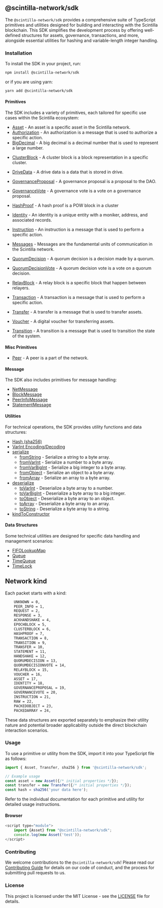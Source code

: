 ## @scintilla-network/sdk

The `@scintilla-network/sdk` provides a comprehensive suite of TypeScript primitives and utilities designed for building and interacting with the Scintilla blockchain. This SDK simplifies the development process by offering well-defined structures for assets, governance, transactions, and more, alongside essential utilities for hashing and variable-length integer handling.

### Installation

To install the SDK in your project, run:

```bash
npm install @scintilla-network/sdk
```

or if you are using yarn:

```bash
yarn add @scintilla-network/sdk
```

#### Primitives

The SDK includes a variety of primitives, each tailored for specific use cases within the Scintilla ecosystem:

- [Asset](./src/primitives/Asset/Asset.md) - An asset is a specific asset in the Scintilla network.
- [Authorization](./src/primitives/Authorization/Authorization.md) - An authorization is a message that is used to authorize a specific action.
- [BigDecimal](./src/primitives/BigDecimal/BigDecimal.md) - A big decimal is a decimal number that is used to represent a large number.

<!-- - [DAO](./src/primitives/dao/DAO.md) - A DAO is a decentralized autonomous organization. -->
- [ClusterBlock](./src/primitives/ClusterBlock/ClusterBlock.md) - A cluster block is a block representation in a specific cluster.
- [DriveData](./src/primitives/DriveData/DriveData.md) - A drive data is a data that is stored in drive.

- [GovernanceProposal](./src/primitives/GovernanceProposal/GovernanceProposal.md) - A governance proposal is a proposal to the DAO.
- [GovernanceVote](./src/primitives/GovernanceVote/GovernanceVote.md) - A governance vote is a vote on a governance proposal.

- [HashProof](./src/primitives/HashProof/HashProof.md) - A hash proof is a POW block in a cluster
- [Identity](./src/primitives/Identity/Identity.md) - An identity is a unique entity with a moniker, address, and associated records.
- [Instruction](./src/primitives/Instruction/Instruction.md) - An instruction is a message that is used to perform a specific action.

- [Messages](./src/primitives/messages/Messages.md) - Messages are the fundamental units of communication in the Scintilla network.

- [QuorumDecision](./src/primitives/QuorumDecision/QuorumDecision.md) - A quorum decision is a decision made by a quorum.
- [QuorumDecisionVote](./src/primitives/QuorumDecisionVote/QuorumDecisionVote.md) - A quorum decision vote is a vote on a quorum decision.

- [RelayBlock](./src/primitives/RelayBlock/RelayBlock.md) - A relay block is a specific block that happen between relayers.
- [Transaction](./src/primitives/Transaction/Transaction.md) - A transaction is a message that is used to perform a specific action.
- [Transfer](./src/primitives/Transfer/Transfer.md) - A transfer is a message that is used to transfer assets.
- [Voucher](./src/primitives/Voucher/Voucher.md) - A digital voucher for transferring assets.
- [Transition](./src/primitives/Transition/Transition.md) - A transition is a message that is used to transition the state of the system.

#### Misc Primitives

- [Peer](./src/primitives/Peer/Peer.md) - A peer is a part of the network.

#### Message 
The SDK also includes primitives for message handling:

- [NetMessage](src/primitives/messages/NetMessage/NetMessage.md)
- [BlockMessage](./src/primitives/messages/BlockMessage.md)
- [PeerInfoMessage](./src/primitives/messages/PeerInfoMessage.md)
- [StatementMessage](./src/primitives/messages/StatementMessage.md)

#### Utilities
For technical operations, the SDK provides utility functions and data structures:
- [Hash (sha256)](./src/utilities/hash/README.md)
- [VarInt Encoding/Decoding](./src/utilities/varInt/README.md)
- [serialize](./src/utils/serialize/index.md)
    - [fromString](./src/utils/serialize/fromString.md) - Serialize a string to a byte array.
    - [fromVarInt](./src/utils/serialize/fromVarInt.md) - Serialize a number to a byte array.
    - [fromVarBigInt](./src/utils/serialize/fromVarBigInt.md) - Serialize a big integer to a byte array.
    - [fromObject](./src/utils/serialize/fromObject.md) - Serialize an object to a byte array.
    - [fromArray](./src/utils/serialize/fromArray.md) - Serialize an array to a byte array.
- [deserialize](./src/utils/deserialize/index.md)
    - [toVarInt](./src/utils/deserialize/toVarInt.md) - Deserialize a byte array to a number.
    - [toVarBigInt](./src/utils/deserialize/toVarBigInt.md) - Deserialize a byte array to a big integer.    
    - [toObject](./src/utils/deserialize/toObject.md) - Deserialize a byte array to an object.
    - [toArray](./src/utils/deserialize/toArray.md) - Deserialize a byte array to an array.
    - [toString](./src/utils/deserialize/toString.md) - Deserialize a byte array to a string.
- [kindToConstructor](./src/utils/kindToConstructor.md)

#### Data Structures
Some technical utilities are designed for specific data handling and management scenarios:
- [FIFOLookupMap](./src/utilities/fifoLookupMap/README.md)
- [Queue](./src/utilities/queue/README.md)
- [TimeQueue](./src/utilities/timeQueue/README.md)
- [TimeLock](./src/utilities/timeLock/README.md)

## Network kind

Each packet starts with a kind:

```bash
    UNKNOWN = 0,
    PEER_INFO = 1,
    REQUEST = 2,
    RESPONSE = 3,
    ACKHANDSHAKE = 4,
    EPOCHBLOCK = 5,
    CLUSTERBLOCK = 6,
    HASHPROOF = 7,
    TRANSACTION = 8,
    TRANSITION = 9,
    TRANSFER = 10,
    STATEMENT = 11,
    HANDSHAKE = 12,
    QUORUMDECISION = 13,
    QUORUMDECISIONVOTE = 14,
    RELAYBLOCK = 15,
    VOUCHER = 16,
    ASSET = 17,
    IDENTITY = 18,
    GOVERNANCEPROPOSAL = 19,
    GOVERNANCEVOTE = 20,
    INSTRUCTION = 21,
    RAW = 22,
    PACKEDOBJECT = 23,
    PACKEDARRAY = 24,
```

These data structures are exported separately to emphasize their utility nature and potential broader applicability outside the direct blockchain interaction scenarios.

### Usage

To use a primitive or utility from the SDK, import it into your TypeScript file as follows:

```typescript
import { Asset, Transfer, sha256 } from '@scintilla-network/sdk';

// Example usage
const asset = new Asset({/* initial properties */});
const transfer = new Transfer({/* initial properties */});
const hash = sha256('your data here');
```

Refer to the individual documentation for each primitive and utility for detailed usage instructions.


#### Browser 

```js
<script type="module">
    import {Asset} from "@scintilla-network/sdk";
    console.log(new Asset('test'));
</script>
```
### Contributing

We welcome contributions to the `@scintilla-network/sdk`! Please read our [Contributing Guide](./CONTRIBUTING.md) for details on our code of conduct, and the process for submitting pull requests to us.

### License

This project is licensed under the MIT License - see the [LICENSE](./LICENSE) file for details.
